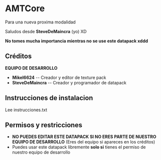 ﻿# AMTCore
Para una nueva proxima modalidad

Saludos desde **SteveDeMaincra** (yo) XD

**No tomes mucha importancia mientras no se use este datapack xddd**

## Créditos

**EQUIPO DE DESARROLLO**

 - **Mikel6624** -- Creador y editor de texture pack
 - **SteveDeMaincra** -- Creador y programador de datapack

## Instrucciones de instalacion

Lee instrucciones.txt

## Permisos y restricciones

 - **NO PUEDES EDITAR ESTE DATAPACK SI NO ERES PARTE DE NUESTRO EQUIPO DE DESARROLLO**
 (Eres del equipo si apareces en los créditos)
 - Puedes usar este datapack libremente **solo si** tienes el permiso de nuestro equipo de desarrollo